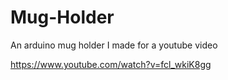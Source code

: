 # Mug-Holder
An arduino mug holder I made for a youtube video

https://www.youtube.com/watch?v=fcl_wkiK8gg
